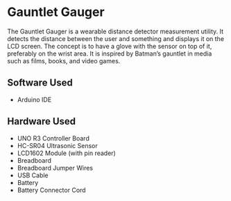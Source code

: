 # Gauntlet Gauger
The Gauntlet Gauger is a wearable distance detector measurement utility. It detects the distance between the user and something and displays it on the LCD screen. The concept is to have a glove with the sensor on top of it, preferably on the wrist area. It is inspired by Batman’s gauntlet in media such as films, books, and video games.

## Software Used
- Arduino IDE

## Hardware Used
- UNO R3 Controller Board
- HC-SR04 Ultrasonic Sensor
- LCD1602 Module (with pin reader)
- Breadboard
- Breadboard Jumper Wires
- USB Cable
- Battery
- Battery Connector Cord
